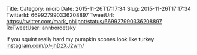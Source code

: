 Title: 
Category: micro
Date: 2015-11-26T17:17:34
Slug: 2015-11-26T17:17:34
TwitterId: 669927990336208897
TweetUrl: https://twitter.com/mark_philpot/status/669927990336208897
ReTweetUser: annbordetsky

<i class="fa fa-retweet" aria-hidden="true"></i> If you squint really hard my pumpkin scones look like turkey [instagram.com/p/-jhDzXJ2wm/](https://instagram.com/p/-jhDzXJ2wm/)